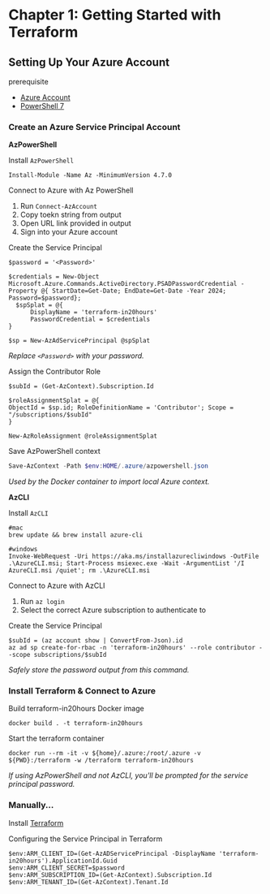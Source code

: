 # Chapter 1: Getting Started with Terraform

## Setting Up Your Azure Account

prerequisite

* [Azure Account](https://azure.microsoft.com/en-us/free/)
* [PowerShell 7](https://docs.microsoft.com/en-us/powershell/scripting/install/installing-powershell?view=powershell-7)

### Create an Azure Service Principal Account

**AzPowerShell**

Install `AzPowerShell`

```
Install-Module -Name Az -MinimumVersion 4.7.0
```

Connect to Azure with Az PowerShell

1. Run `Connect-AzAccount`
2. Copy toekn string from output
3. Open URL link provided in output
4. Sign into your Azure account

Create the Service Principal

```
$password = '<Password>'

$credentials = New-Object Microsoft.Azure.Commands.ActiveDirectory.PSADPasswordCredential -Property @{ StartDate=Get-Date; EndDate=Get-Date -Year 2024; Password=$password};
  $spSplat = @{
      DisplayName = 'terraform-in20hours'
      PasswordCredential = $credentials
}

$sp = New-AzAdServicePrincipal @spSplat
```

_Replace `<Password>` with your password._

Assign the Contributor Role

```
$subId = (Get-AzContext).Subscription.Id

$roleAssignmentSplat = @{
ObjectId = $sp.id; RoleDefinitionName = 'Contributor'; Scope = "/subscriptions/$subId"
}

New-AzRoleAssignment @roleAssignmentSplat
```

Save AzPowerShell context

```powershell
Save-AzContext -Path $env:HOME/.azure/azpowershell.json
```

_Used by the Docker container to import local Azure context._

**AzCLI**

Install `AzCLI`

```
#mac
brew update && brew install azure-cli

#windows
Invoke-WebRequest -Uri https://aka.ms/installazurecliwindows -OutFile .\AzureCLI.msi; Start-Process msiexec.exe -Wait -ArgumentList '/I AzureCLI.msi /quiet'; rm .\AzureCLI.msi
```

Connect to Azure with AzCLI

1. Run `az login`
2. Select the correct Azure subscription to authenticate to

Create the Service Principal

```
$subId = (az account show | ConvertFrom-Json).id
az ad sp create-for-rbac -n 'terraform-in20hours' --role contributor --scope subscriptions/$subId
```

_Safely store the password output from this command._

### Install Terraform & Connect to Azure

Build terraform-in20hours Docker image

```
docker build . -t terraform-in20hours
```

Start the terraform container

```
docker run --rm -it -v ${home}/.azure:/root/.azure -v ${PWD}:/terraform -w /terraform terraform-in20hours
```

_If using AzPowerShell and not AzCLI, you'll be prompted for the service principal password._

### Manually...

Install [Terraform](https://learn.hashicorp.com/tutorials/terraform/install-cli)

Configuring the Service Principal in Terraform

```
$env:ARM_CLIENT_ID=(Get-AzADServicePrincipal -DisplayName 'terraform-in20hours').ApplicationId.Guid
$env:ARM_CLIENT_SECRET=$password
$env:ARM_SUBSCRIPTION_ID=(Get-AzContext).Subscription.Id
$env:ARM_TENANT_ID=(Get-AzContext).Tenant.Id
```
